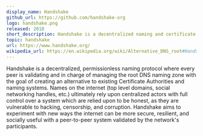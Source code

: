 ```yaml
---
display_name: Handshake
github_url: https://github.com/handshake-org
logo: handshake.png
released: 2018
short_description: Handshake is a decentralized naming and certificate authority.
topic: handshake
url: https://www.handshake.org/
wikipedia_url: https://en.wikipedia.org/wiki/Alternative_DNS_root#Handshake
---
```


Handshake is a decentralized, permissionless naming protocol where every peer is validating and in charge of managing the root DNS naming zone with the goal of creating an alternative to existing Certificate Authorities and naming systems. Names on the internet (top level domains, social networking handles, etc.) ultimately rely upon centralized actors with full control over a system which are relied upon to be honest, as they are vulnerable to hacking, censorship, and corruption. Handshake aims to experiment with new ways the internet can be more secure, resilient, and socially useful with a peer-to-peer system validated by the network's participants.
